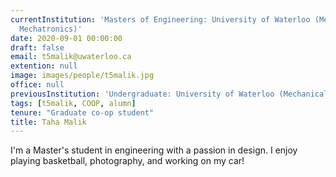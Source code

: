 ```yaml
---
currentInstitution: 'Masters of Engineering: University of Waterloo (Mechanical &
  Mechatronics)'
date: 2020-09-01 00:00:00
draft: false
email: t5malik@uwaterloo.ca
extention: null
image: images/people/t5malik.jpg
office: null
previousInstitution: 'Undergraduate: University of Waterloo (Mechanical)'
tags: [t5malik, COOP, alumn]
tenure: "Graduate co-op student"
title: Taha Malik
---
```


I'm a Master's student in engineering with a passion in design. I enjoy playing basketball, photography, and working on my car!